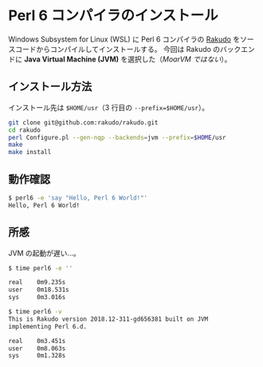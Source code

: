 # Perl 6 コンパイラのインストール

Windows Subsystem for Linux (WSL) に Perl 6 コンパイラの [Rakudo](https://rakudo.org/) をソースコードからコンパイルしてインストールする。
今回は Rakudo のバックエンドに **Java Virtual Machine (JVM)** を選択した（*MoarVM ではない*）。

## インストール方法

インストール先は `$HOME/usr`（3 行目の `--prefix=$HOME/usr`）。

```bash
git clone git@github.com:rakudo/rakudo.git
cd rakudo
perl Configure.pl --gen-nqp --backends=jvm --prefix=$HOME/usr
make
make install
```

## 動作確認

```bash
$ perl6 -e 'say "Hello, Perl 6 World!"'
Hello, Perl 6 World!
```

## 所感

JVM の起動が遅い...。

```bash
$ time perl6 -e ''

real    0m9.235s
user    0m18.531s
sys     0m3.016s

$ time perl6 -v
This is Rakudo version 2018.12-311-gd656381 built on JVM
implementing Perl 6.d.

real    0m3.451s
user    0m8.063s
sys     0m1.328s
```